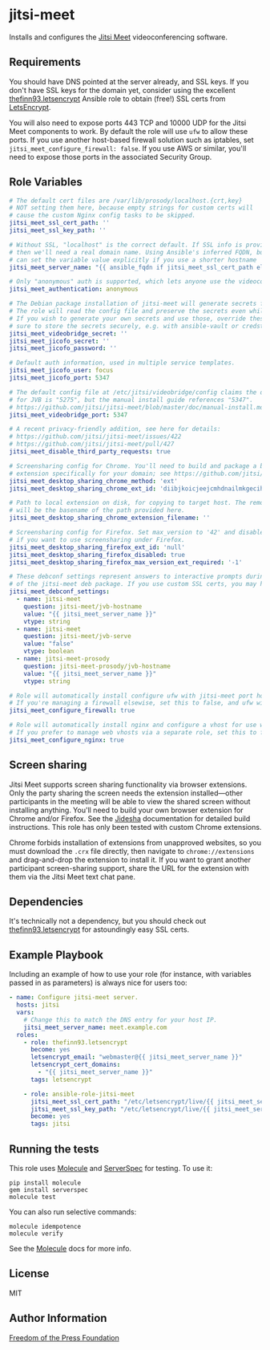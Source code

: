 jitsi-meet
=========

Installs and configures the [Jitsi Meet] videoconferencing software.


Requirements
------------

You should have DNS pointed at the server already, and SSL keys. If you don't have SSL
keys for the domain yet, consider using the excellent [thefinn93.letsencrypt] Ansible role
to obtain (free!) SSL certs from [LetsEncrypt].

You will also need to expose ports 443 TCP and 10000 UDP for the Jitsi Meet
components to work. By default the role will use `ufw` to allow these ports. If you
use another host-based firewall solution such as iptables, set
`jitsi_meet_configure_firewall: false`. If you use AWS or similar, you'll need to
expose those ports in the associated Security Group.

Role Variables
--------------

```yaml
# The default cert files are /var/lib/prosody/localhost.{crt,key}
# NOT setting them here, because empty strings for custom certs will
# cause the custom Nginx config tasks to be skipped.
jitsi_meet_ssl_cert_path: ''
jitsi_meet_ssl_key_path: ''

# Without SSL, "localhost" is the correct default. If SSL info is provided,
# then we'll need a real domain name. Using Ansible's inferred FQDN, but you
# can set the variable value explicitly if you use a shorter hostname
jitsi_meet_server_name: "{{ ansible_fqdn if jitsi_meet_ssl_cert_path else 'localhost' }}"

# Only "anonymous" auth is supported, which lets anyone use the videoconference server.
jitsi_meet_authentication: anonymous

# The Debian package installation of jitsi-meet will generate secrets for the components.
# The role will read the config file and preserve the secrets even while templating.
# If you wish to generate your own secrets and use those, override these vars, but make
# sure to store the secrets securely, e.g. with ansible-vault or credstash.
jitsi_meet_videobridge_secret: ''
jitsi_meet_jicofo_secret: ''
jitsi_meet_jicofo_password: ''

# Default auth information, used in multiple service templates.
jitsi_meet_jicofo_user: focus
jitsi_meet_jicofo_port: 5347

# The default config file at /etc/jitsi/videobridge/config claims the default port
# for JVB is "5275", but the manual install guide references "5347".
# https://github.com/jitsi/jitsi-meet/blob/master/doc/manual-install.md
jitsi_meet_videobridge_port: 5347

# A recent privacy-friendly addition, see here for details:
# https://github.com/jitsi/jitsi-meet/issues/422
# https://github.com/jitsi/jitsi-meet/pull/427
jitsi_meet_disable_third_party_requests: true

# Screensharing config for Chrome. You'll need to build and package a browser
# extension specifically for your domain; see https://github.com/jitsi/jidesha
jitsi_meet_desktop_sharing_chrome_method: 'ext'
jitsi_meet_desktop_sharing_chrome_ext_id: 'diibjkoicjeejcmhdnailmkgecihlobk'

# Path to local extension on disk, for copying to target host. The remote filename
# will be the basename of the path provided here.
jitsi_meet_desktop_sharing_chrome_extension_filename: ''

# Screensharing config for Firefox. Set max_version to '42' and disabled to 'false'
# if you want to use screensharing under Firefox.
jitsi_meet_desktop_sharing_firefox_ext_id: 'null'
jitsi_meet_desktop_sharing_firefox_disabled: true
jitsi_meet_desktop_sharing_firefox_max_version_ext_required: '-1'

# These debconf settings represent answers to interactive prompts during installation
# of the jitsi-meet deb package. If you use custom SSL certs, you may have to set more options.
jitsi_meet_debconf_settings:
  - name: jitsi-meet
    question: jitsi-meet/jvb-hostname
    value: "{{ jitsi_meet_server_name }}"
    vtype: string
  - name: jitsi-meet
    question: jitsi-meet/jvb-serve
    value: "false"
    vtype: boolean
  - name: jitsi-meet-prosody
    question: jitsi-meet-prosody/jvb-hostname
    value: "{{ jitsi_meet_server_name }}"
    vtype: string

# Role will automatically install configure ufw with jitsi-meet port holes.
# If you're managing a firewall elsewise, set this to false, and ufw will be skipped.
jitsi_meet_configure_firewall: true

# Role will automatically install nginx and configure a vhost for use with jitsi-meet.
# If you prefer to manage web vhosts via a separate role, set this to false.
jitsi_meet_configure_nginx: true
```

Screen sharing
--------------
Jitsi Meet supports screen sharing functionality via browser extensions.
Only the party sharing the screen needs the extension installed—other participants
in the meeting will be able to view the shared screen without installing anything.
You'll need to build your own browser extension for Chrome and/or Firefox.
See the [Jidesha] documentation for detailed build instructions. This role
has only been tested with custom Chrome extensions.

Chrome forbids installation of extensions from unapproved websites, so you must
download the `.crx` file directly, then navigate to `chrome://extensions` and
drag-and-drop the extension to install it. If you want to grant another
participant screen-sharing support, share the URL for the extension with them
via the Jitsi Meet text chat pane.

Dependencies
------------

It's technically not a dependency, but you should check out [thefinn93.letsencrypt]
for astoundingly easy SSL certs.

Example Playbook
----------------

Including an example of how to use your role (for instance, with variables passed in as parameters) is always nice for users too:

```yaml
- name: Configure jitsi-meet server.
  hosts: jitsi
  vars:
    # Change this to match the DNS entry for your host IP.
    jitsi_meet_server_name: meet.example.com
  roles:
    - role: thefinn93.letsencrypt
      become: yes
      letsencrypt_email: "webmaster@{{ jitsi_meet_server_name }}"
      letsencrypt_cert_domains:
        - "{{ jitsi_meet_server_name }}"
      tags: letsencrypt

    - role: ansible-role-jitsi-meet
      jitsi_meet_ssl_cert_path: "/etc/letsencrypt/live/{{ jitsi_meet_server_name }}/fullchain.pem"
      jitsi_meet_ssl_key_path: "/etc/letsencrypt/live/{{ jitsi_meet_server_name }}/privkey.pem"
      become: yes
      tags: jitsi
```

Running the tests
-----------------

This role uses [Molecule] and [ServerSpec] for testing. To use it:

```
pip install molecule
gem install serverspec
molecule test
```

You can also run selective commands:

```
molecule idempotence
molecule verify
```

See the [Molecule] docs for more info.

License
-------

MIT

Author Information
------------------

[Freedom of the Press Foundation]

[Jitsi Meet]: https://github.com/jitsi/jitsi-meet
[thefinn93.letsencrypt]: https://github.com/thefinn93/ansible-letsencrypt
[LetsEncrypt]: https://letsencrypt.org/
[Freedom of the Press Foundation]: https://freedom.press/
[Molecule]: http://molecule.readthedocs.org/en/master/
[ServerSpec]: http://serverspec.org/
[Jidesha]: https://github.com/jitsi/jidesha
